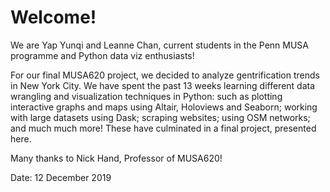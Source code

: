 # Welcome!
We are Yap Yunqi and Leanne Chan, current students in the Penn MUSA programme and Python data viz enthusiasts! 

For our final MUSA620 project, we decided to analyze gentrification trends in New York City. We have spent the past 13 weeks learning different data wrangling and visualization techniques in Python: such as plotting interactive graphs and maps using Altair, Holoviews and Seaborn; working with large datasets using Dask; scraping websites; using OSM networks; and much much more! These have culminated in a final project, presented here. 

Many thanks to Nick Hand, Professor of MUSA620! 

Date: 12 December 2019 
